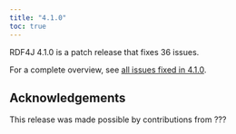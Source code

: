 ```yaml
---
title: "4.1.0"
toc: true
---
```

RDF4J 4.1.0 is a patch release that fixes 36 issues.

For a complete overview, see [all issues fixed in 4.1.0](https://github.com/eclipse/rdf4j/milestone/78?closed=1).

## Acknowledgements

This release was made possible by contributions from ???
